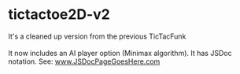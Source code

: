# tictactoe2D-v2
It's a cleaned up version from the previous TicTacFunk<br><br>
It now includes an AI player option (Minimax algorithm).
It has JSDoc notation. See: www.JSDocPageGoesHere.com

